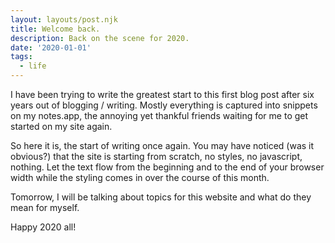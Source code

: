 ```yaml
---
layout: layouts/post.njk
title: Welcome back.
description: Back on the scene for 2020.
date: '2020-01-01'
tags:
  - life
---
```


I have been trying to write the greatest start to this first blog post after six years out of blogging / writing. Mostly everything is captured into snippets on my notes.app, the annoying yet thankful friends waiting for me to get started on my site again.

So here it is, the start of writing once again. You may have noticed (was it obvious?) that the site is starting from scratch, no styles, no javascript, nothing. Let the text flow from the beginning and to the end of your browser width while the styling comes in over the course of this month.

Tomorrow, I will be talking about topics for this website and what do they mean for myself.

Happy 2020 all!
